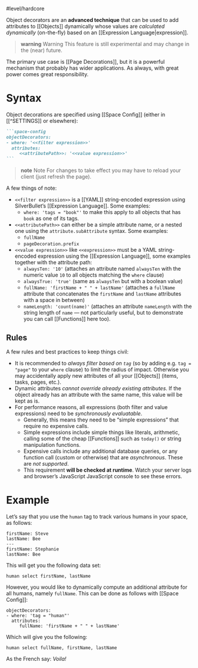 #level/hardcore

Object decorators are an **advanced technique** that can be used to add attributes to [[Objects]] dynamically whose values are _calculated dynamically_ (on-the-fly) based on an [[Expression Language|expression]].

> **warning** Warning
> This feature is still experimental and may change in the (near) future.

The primary use case is [[Page Decorations]], but it is a powerful mechanism that probably has wider applications. As always, with great power comes great responsibility.

# Syntax
Object decorations are specified using [[Space Config]] (either in [[^SETTINGS]] or elsewhere):

~~~markdown
```space-config
objectDecorators:
- where: '<<filter expression>>'
  attributes:
     <<attributePath>>: '<<value expression>>'
```
~~~

> **note** Note
> For changes to take effect you may have to reload your client (just refresh the page).

A few things of note:

* `<<filter expression>>` is a [[YAML]] string-encoded expression using SilverBullet’s [[Expression Language]]. Some examples:
  * `where: 'tags = "book"'` to make this apply to all objects that has `book` as one of its tags.
* `<<attributePath>>` can either be a simple attribute name, or a nested one using the `attribute.subAttribute` syntax. Some examples:
  * `fullName`
  * `pageDecoration.prefix`
* `<<value expression>>` like `<<expression>>` must be a YAML string-encoded expression using the [[Expression Language]], some examples together with the attribute path:
  * `alwaysTen: '10'` (attaches an attribute named `alwaysTen` with the numeric value `10` to all objects matching the `where` clause)
  * `alwaysTrue: 'true'` (same as `alwaysTen` but with a boolean value)
  * `fullName: 'firstName + " " + lastName'` (attaches a `fullName` attribute that concatenates the `firstName` and `lastName` attributes with a space in between)
  * `nameLength: 'count(name)'` (attaches an attribute `nameLength` with the string length of `name` — not particularly useful, but to demonstrate you can call [[Functions]] here too).

## Rules
A few rules and best practices to keep things civil:

* It is recommended to _always filter based on `tag`_ (so by adding e.g. `tag = "page"` to your `where` clause) to limit the radius of impact. Otherwise you may accidentally apply new attributes of all your [[Objects]] (items, tasks, pages, etc.).
* Dynamic attributes _cannot override already existing attributes_. If the object already has an attribute with the same name, this value will be kept as is.
* For performance reasons, all expressions (both filter and value expressions) need to be _synchronously evaluatable_.
  * Generally, this means they need to be “simple expressions” that require no expensive calls.
  * Simple expressions include simple things like literals, arithmetic, calling some of the cheap [[Functions]] such as `today()` or string manipulation functions.
  * Expensive calls include any additional database queries, or any function call (custom or otherwise) that are _asynchronous_. These are _not supported_.
  * This requirement **will be checked at runtime**. Watch your server logs and browser’s JavaScript JavaScript console to see these errors. 

# Example
Let’s say that you use the `human` tag to track various humans in your space, as follows:

```#human
firstName: Steve
lastName: Bee
---
firstName: Stephanie
lastName: Bee
```

This will get you the following data set:

```query
human select firstName, lastName
```

However, you would like to dynamically compute an additional attribute for all humans, namely `fullName`. This can be done as follows with [[Space Config]]:

```space-config
objectDecorators:
- where: 'tag = "human"'
  attributes:
     fullName: 'firstName + " " + lastName'
```

Which will give you the following:

```query
human select fullName, firstName, lastName
```

As the French say: _Voila!_
